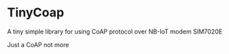 # TinyCoap
A tiny simple library for using CoAP protocol over NB-IoT modem SIM7020E

Just a CoAP not more